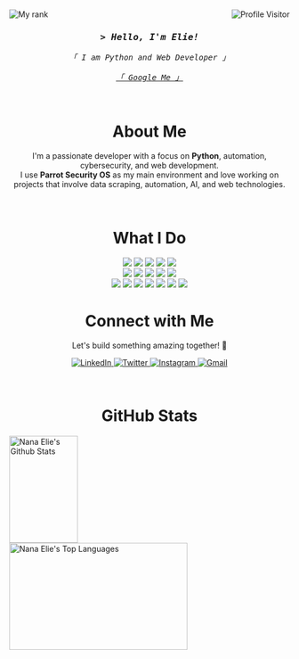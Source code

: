 #

<p>
  <a href="#">
    <img align="right" src="https://komarev.com/ghpvc/?username=nanaelie&label=Visitors&color=0e75b6&style=flat" alt="Profile Visitor" />
  </a>

  <a href="#">
    <img align="left" src="https://user-badge.committers.top/burkina_faso_public/nanaelie.svg" alt="My rank" />
  </a>
</p>

<br />

<i>
  <h3 align="center">
    <samp>&gt; Hello, I'm <b>Elie!</b></samp>
  </h3>

  <p align="center">
    <samp>
      「 I am Python and Web Developer 」<br/><br/>
      <a href="https://www.google.com/search?q=nanaelie">「 Google Me 」</a>
    </samp>
  </p>
</i>

<br />

<h1 align="center">
  About Me
</h1>

<p align="center">
  I'm a passionate developer with a focus on <b>Python</b>, automation, cybersecurity, and web development.<br />I use <b>Parrot Security OS</b> as my main environment and love working on projects that involve data scraping, automation, AI, and web technologies.
</p>

<br />

<h1 align="center">
  What I Do
</h1>

<p align="center">
  <img src="https://img.shields.io/badge/Python-3776AB?logo=python&logoColor=white&style=for-the-badge" />
  <img src="https://img.shields.io/badge/JavaScript-F7DF1E?logo=javascript&logoColor=black&style=for-the-badge" />
  <img src="https://img.shields.io/badge/TypeScript-3178C6?logo=typescript&logoColor=white&style=for-the-badge" />
  <img src="https://img.shields.io/badge/C-00599C?logo=c&logoColor=white&style=for-the-badge" />
  <img src="https://img.shields.io/badge/C++-00599C?logo=c%2B%2B&logoColor=white&style=for-the-badge" />
  <br />
  <img src="https://img.shields.io/badge/HTML5-E34F26?logo=html5&logoColor=white&style=for-the-badge" />
  <img src="https://img.shields.io/badge/CSS3-1572B6?logo=css3&logoColor=white&style=for-the-badge" />
  <img src="https://img.shields.io/badge/react-20232A?logo=react&logoColor=61DAFB&style=for-the-badge" />
  <img src="https://img.shields.io/badge/Node.js-339933?logo=nodedotjs&logoColor=white&style=for-the-badge" />
  <img src="https://img.shields.io/badge/PostgreSQL-4169E1?logo=postgresql&logoColor=white&style=for-the-badge" />
  <br />
  <img src="https://img.shields.io/badge/SQLite-003B57?logo=sqlite&logoColor=white&style=for-the-badge" />
  <img src="https://img.shields.io/badge/Git-F05032?logo=git&logoColor=white&style=for-the-badge" />
  <img src="https://img.shields.io/badge/GitHub-181717?logo=github&logoColor=white&style=for-the-badge" />
  <img src="https://img.shields.io/badge/Docker-2496ED?logo=docker&logoColor=white&style=for-the-badge" />
  <img src="https://img.shields.io/badge/Railway-000000?logo=railway&logoColor=white&style=for-the-badge" />
  <img src="https://img.shields.io/badge/PyPI-3775A9?logo=pypi&logoColor=white&style=for-the-badge" />
  <img src="https://img.shields.io/badge/Wokwi-27AE60?logo=arduino&logoColor=white&style=for-the-badge" />
</p>

<h1 align="center">
  Connect with Me
</h1>

<p align="center">Let's build something amazing together! 🚀</p>

<p align="center">
  <a href="https://www.linkedin.com/in/nanaelie" target="_blank" >
    <img src="https://img.shields.io/badge/LinkedIn-3775A9?logo=linkedin&logoColor=white&style=for-the-badge" alt="LinkedIn" />
  </a>
  <a href="https://twitter.com/@nae_devp" target="_blank" >
    <img src="https://img.shields.io/badge/Twitter-000?logo=x&logoColor=white&style=for-the-badge" alt="Twitter" />
  </a>
  <a href="https://instagram.com/nanaelie.nae" target="_blank" >
    <img src="https://img.shields.io/badge/Instagram-orange?logo=instagram&logoColor=white&style=for-the-badge" alt="Instagram" />
  </a>
  <a href="mailto:nae.devp@gmail.com" target="_blank" >
    <img src="https://img.shields.io/badge/Mail_Me-green?logo=Gmail&logoColor=white&style=for-the-badge" alt="Gmail" />
  </a>
</p>

<br />

<h1 align="center">
  GitHub Stats
</h1>

<a href="#">
  <img alt="Nana Elie's Github Stats" src="https://denvercoder1-github-readme-stats.vercel.app/api?username=nanaelie&show_icons=true&count_private=true&theme=react&border_color=7F3FBF&bg_color=0D1117&title_color=F85D7F&icon_color=F8D866" height="192px" width="49.5%"/>
</a>

<br />

<a href="#">
  <img alt="Nana Elie's Top Languages" src="https://denvercoder1-github-readme-stats.vercel.app/api/top-langs/?username=nanaelie&langs_count=8&layout=compact&theme=react&border_color=7F3FBF&bg_color=0D1117&title_color=F85D7F&icon_color=F8D866" height="192px" width="320px"/>
</a>

